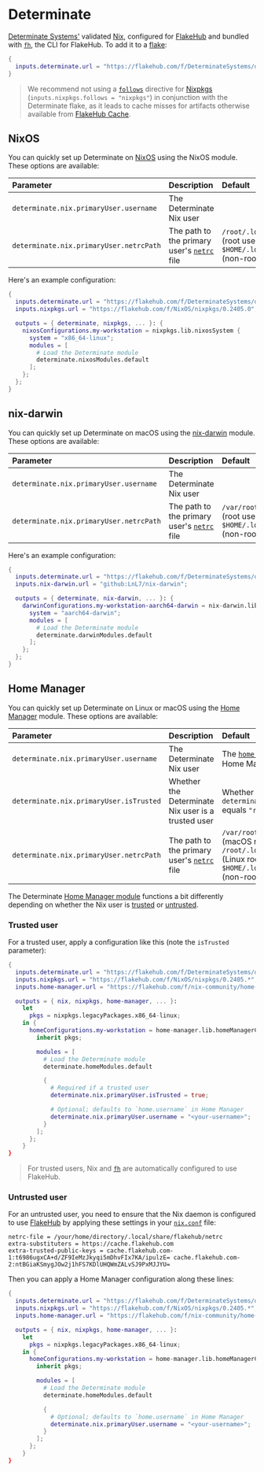 # Determinate

[Determinate Systems'][detsys] validated [Nix], configured for [FlakeHub] and bundled with [`fh`][fh], the CLI for FlakeHub.
To add it to a [flake][flakes]:

```nix
{
  inputs.determinate.url = "https://flakehub.com/f/DeterminateSystems/determinate/0";
}
```

> We recommend not using a [`follows`][follows] directive for [Nixpkgs] (`inputs.nixpkgs.follows = "nixpkgs"`) in conjunction with the Determinate flake, as it leads to cache misses for artifacts otherwise available from [FlakeHub Cache][cache].

## NixOS

You can quickly set up Determinate on [NixOS] using the NixOS module.
These options are available:

| Parameter                               | Description                                          | Default                                                                                                |
| :-------------------------------------- | :--------------------------------------------------- | :----------------------------------------------------------------------------------------------------- |
| `determinate.nix.primaryUser.username`  | The Determinate Nix user                             |                                                                                                        |
| `determinate.nix.primaryUser.netrcPath` | The path to the primary user's [`netrc`][netrc] file | `/root/.local/share/flakehub/netrc` (root user) or `$HOME/.local/share/flakehub/netrc` (non-root user) |

Here's an example configuration:

```nix
{
  inputs.determinate.url = "https://flakehub.com/f/DeterminateSystems/determinate/0";
  inputs.nixpkgs.url = "https://flakehub.com/f/NixOS/nixpkgs/0.2405.0";

  outputs = { determinate, nixpkgs, ... }: {
    nixosConfigurations.my-workstation = nixpkgs.lib.nixosSystem {
      system = "x86_64-linux";
      modules = [
        # Load the Determinate module
        determinate.nixosModules.default
      ];
    };
  };
}
```

## nix-darwin

You can quickly set up Determinate on macOS using the [nix-darwin] module.
These options are available:

| Parameter                               | Description                                          | Default                                                                                                    |
| :-------------------------------------- | :--------------------------------------------------- | :--------------------------------------------------------------------------------------------------------- |
| `determinate.nix.primaryUser.username`  | The Determinate Nix user                             |                                                                                                            |
| `determinate.nix.primaryUser.netrcPath` | The path to the primary user's [`netrc`][netrc] file | `/var/root/.local/share/flakehub/netrc` (root user) or `$HOME/.local/share/flakehub/netrc` (non-root user) |

Here's an example configuration:

```nix
{
  inputs.determinate.url = "https://flakehub.com/f/DeterminateSystems/determinate/0";
  inputs.nix-darwin.url = "github:LnL7/nix-darwin";

  outputs = { determinate, nix-darwin, ... }: {
    darwinConfigurations.my-workstation-aarch64-darwin = nix-darwin.lib.darwinSystem {
      system = "aarch64-darwin";
      modules = [
        # Load the Determinate module
        determinate.darwinModules.default
      ];
    };
  };
}
```

## Home Manager

You can quickly set up Determinate on Linux or macOS using the [Home Manager][hm] module.
These options are available:

| Parameter                               | Description                                          | Default                                                                                                                                                                  |
| :-------------------------------------- | :--------------------------------------------------- | :----------------------------------------------------------------------------------------------------------------------------------------------------------------------- |
| `determinate.nix.primaryUser.username`  | The Determinate Nix user                             | The [`home.username`][hm-username] parameter in the Home Manager configuration                                                                                           |
| `determinate.nix.primaryUser.isTrusted` | Whether the Determinate Nix user is a trusted user   | Whether `determinate.nix.primaryUser.username` equals `"root"`                                                                                                           |
| `determinate.nix.primaryUser.netrcPath` | The path to the primary user's [`netrc`][netrc] file | `/var/root/.local/share/flakehub/netrc` (macOS root user), `/root/.local/share/flakehub/netrc` (Linux root user), or `$HOME/.local/share/flakehub/netrc` (non-root user) |

The Determinate [Home Manager module][hm] functions a bit differently depending on whether the Nix user is [trusted](#trusted-user) or [untrusted](#untrusted-user).

### Trusted user

For a trusted user, apply a configuration like this (note the `isTrusted` parameter):

```nix
{
  inputs.determinate.url = "https://flakehub.com/f/DeterminateSystems/determinate/0";
  inputs.nixpkgs.url = "https://flakehub.com/f/NixOS/nixpkgs/0.2405.*";
  inputs.home-manager.url = "https://flakehub.com/f/nix-community/home-manager/0.2405.*";

  outputs = { nix, nixpkgs, home-manager, ... }:
    let
      pkgs = nixpkgs.legacyPackages.x86_64-linux;
    in {
      homeConfigurations.my-workstation = home-manager.lib.homeManagerConfiguration {
        inherit pkgs;

        modules = [
          # Load the Determinate module
          determinate.homeModules.default

          {
            # Required if a trusted user
            determinate.nix.primaryUser.isTrusted = true;

            # Optional; defaults to `home.username` in Home Manager
            determinate.nix.primaryUser.username = "<your-username>";
          }
        ];
      };
    }
}
```

> For trusted users, Nix and [`fh`][fh] are automatically configured to use FlakeHub.

### Untrusted user

For an untrusted user, you need to ensure that the Nix daemon is configured to use [FlakeHub] by applying these settings in your [`nix.conf`][nix-conf] file:

```shell
netrc-file = /your/home/directory/.local/share/flakehub/netrc
extra-substituters = https://cache.flakehub.com
extra-trusted-public-keys = cache.flakehub.com-1:t6986ugxCA+d/ZF9IeMzJkyqi5mDhvFIx7KA/ipulzE= cache.flakehub.com-2:ntBGiaKSmygJOw2j1hFS7KDlUHQWmZALvSJ9PxMJJYU=
```

Then you can apply a Home Manager configuration along these lines:

```nix
{
  inputs.determinate.url = "https://flakehub.com/f/DeterminateSystems/determinate/0";
  inputs.nixpkgs.url = "https://flakehub.com/f/NixOS/nixpkgs/0.2405.*";
  inputs.home-manager.url = "https://flakehub.com/f/nix-community/home-manager/0.2405.*";

  outputs = { nix, nixpkgs, home-manager, ... }:
    let
      pkgs = nixpkgs.legacyPackages.x86_64-linux;
    in {
      homeConfigurations.my-workstation = home-manager.lib.homeManagerConfiguration {
        inherit pkgs;

        modules = [
          # Load the Determinate module
          determinate.homeModules.default

          {
            # Optional; defaults to `home.username` in Home Manager
            determinate.nix.primaryUser.username = "<your-username>";
          }
        ];
      };
    }
}
```

[cache]: https://determinate.systems/posts/flakehub-cache-beta
[detsys]: https://determinate.systems
[fh]: https://github.com/DeterminateSystems/fh
[flakehub]: https://flakehub.com
[flakes]: https://zero-to-nix.com/concepts/flakes
[follows]: https://zero-to-nix.com/concepts/flakes#inputs
[hm]: https://github.com/nix-community/home-manager
[netrc]: https://www.gnu.org/software/inetutils/manual/html_node/The-_002enetrc-file.html
[nix]: https://zero-to-nix.com/concepts/nix
[nix-conf]: https://nix.dev/manual/nix/latest/command-ref/conf-file
[nix-darwin]: https://github.com/LnL7/nix-darwin
[nixos]: https://zero-to-nix.com/concepts/nixos
[nixpkgs]: https://zero-to-nix.com/concepts/nixpkgs
[hm-username]: https://nix-community.github.io/home-manager/options.xhtml#opt-home.username
